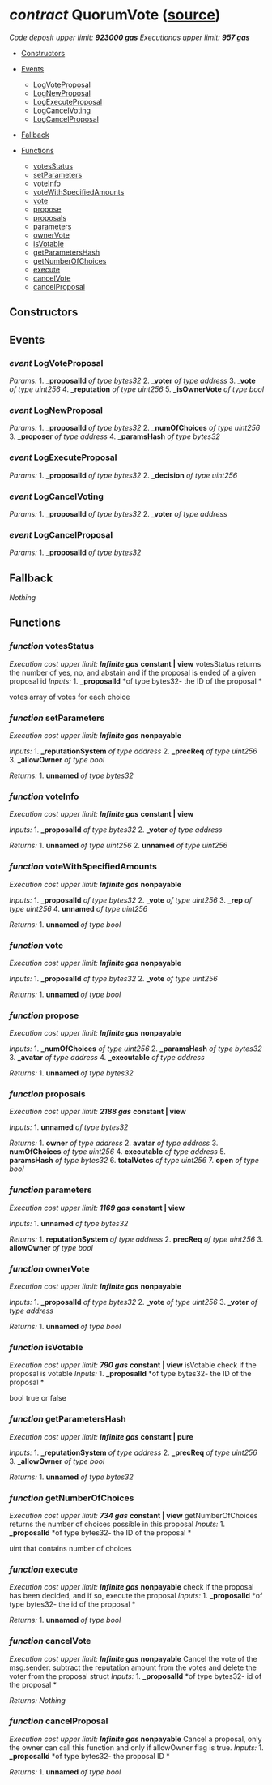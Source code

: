 # *contract* QuorumVote ([source](https://github.com/daostack/daostack/tree/master/./contracts/VotingMachines/QuorumVote.sol))
*Code deposit upper limit: **923000 gas***
*Executionas upper limit: **957 gas***

- [Constructors](#constructors)

- [Events](#events)
    - [LogVoteProposal](#event-logvoteproposal)
    - [LogNewProposal](#event-lognewproposal)
    - [LogExecuteProposal](#event-logexecuteproposal)
    - [LogCancelVoting](#event-logcancelvoting)
    - [LogCancelProposal](#event-logcancelproposal)
- [Fallback](#fallback)
- [Functions](#functions)
    - [votesStatus](#function-votesstatus)
    - [setParameters](#function-setparameters)
    - [voteInfo](#function-voteinfo)
    - [voteWithSpecifiedAmounts](#function-votewithspecifiedamounts)
    - [vote](#function-vote)
    - [propose](#function-propose)
    - [proposals](#function-proposals)
    - [parameters](#function-parameters)
    - [ownerVote](#function-ownervote)
    - [isVotable](#function-isvotable)
    - [getParametersHash](#function-getparametershash)
    - [getNumberOfChoices](#function-getnumberofchoices)
    - [execute](#function-execute)
    - [cancelVote](#function-cancelvote)
    - [cancelProposal](#function-cancelproposal)
## Constructors

## Events
### *event* LogVoteProposal
*Params:*
    1. **_proposalId** *of type bytes32*
    2. **_voter** *of type address*
    3. **_vote** *of type uint256*
    4. **_reputation** *of type uint256*
    5. **_isOwnerVote** *of type bool*


### *event* LogNewProposal
*Params:*
    1. **_proposalId** *of type bytes32*
    2. **_numOfChoices** *of type uint256*
    3. **_proposer** *of type address*
    4. **_paramsHash** *of type bytes32*


### *event* LogExecuteProposal
*Params:*
    1. **_proposalId** *of type bytes32*
    2. **_decision** *of type uint256*


### *event* LogCancelVoting
*Params:*
    1. **_proposalId** *of type bytes32*
    2. **_voter** *of type address*


### *event* LogCancelProposal
*Params:*
    1. **_proposalId** *of type bytes32*


## Fallback
*Nothing*
## Functions
### *function* votesStatus
*Execution cost upper limit: **Infinite gas***
**constant | view**
votesStatus returns the number of yes, no, and abstain and if the proposal is ended of a given proposal id
*Inputs:*
    1. **_proposalId** *of type bytes32- the ID of the proposal*

votes array of votes for each choice

### *function* setParameters
*Execution cost upper limit: **Infinite gas***
**nonpayable**

*Inputs:*
    1. **_reputationSystem** *of type address*
    2. **_precReq** *of type uint256*
    3. **_allowOwner** *of type bool*

*Returns:*
    1. **unnamed** *of type bytes32*


### *function* voteInfo
*Execution cost upper limit: **Infinite gas***
**constant | view**

*Inputs:*
    1. **_proposalId** *of type bytes32*
    2. **_voter** *of type address*

*Returns:*
    1. **unnamed** *of type uint256*
    2. **unnamed** *of type uint256*


### *function* voteWithSpecifiedAmounts
*Execution cost upper limit: **Infinite gas***
**nonpayable**

*Inputs:*
    1. **_proposalId** *of type bytes32*
    2. **_vote** *of type uint256*
    3. **_rep** *of type uint256*
    4. **unnamed** *of type uint256*

*Returns:*
    1. **unnamed** *of type bool*


### *function* vote
*Execution cost upper limit: **Infinite gas***
**nonpayable**

*Inputs:*
    1. **_proposalId** *of type bytes32*
    2. **_vote** *of type uint256*

*Returns:*
    1. **unnamed** *of type bool*


### *function* propose
*Execution cost upper limit: **Infinite gas***
**nonpayable**

*Inputs:*
    1. **_numOfChoices** *of type uint256*
    2. **_paramsHash** *of type bytes32*
    3. **_avatar** *of type address*
    4. **_executable** *of type address*

*Returns:*
    1. **unnamed** *of type bytes32*


### *function* proposals
*Execution cost upper limit: **2188 gas***
**constant | view**

*Inputs:*
    1. **unnamed** *of type bytes32*

*Returns:*
    1. **owner** *of type address*
    2. **avatar** *of type address*
    3. **numOfChoices** *of type uint256*
    4. **executable** *of type address*
    5. **paramsHash** *of type bytes32*
    6. **totalVotes** *of type uint256*
    7. **open** *of type bool*


### *function* parameters
*Execution cost upper limit: **1169 gas***
**constant | view**

*Inputs:*
    1. **unnamed** *of type bytes32*

*Returns:*
    1. **reputationSystem** *of type address*
    2. **precReq** *of type uint256*
    3. **allowOwner** *of type bool*


### *function* ownerVote
*Execution cost upper limit: **Infinite gas***
**nonpayable**

*Inputs:*
    1. **_proposalId** *of type bytes32*
    2. **_vote** *of type uint256*
    3. **_voter** *of type address*

*Returns:*
    1. **unnamed** *of type bool*


### *function* isVotable
*Execution cost upper limit: **790 gas***
**constant | view**
isVotable check if the proposal is votable
*Inputs:*
    1. **_proposalId** *of type bytes32- the ID of the proposal*

bool true or false

### *function* getParametersHash
*Execution cost upper limit: **Infinite gas***
**constant | pure**

*Inputs:*
    1. **_reputationSystem** *of type address*
    2. **_precReq** *of type uint256*
    3. **_allowOwner** *of type bool*

*Returns:*
    1. **unnamed** *of type bytes32*


### *function* getNumberOfChoices
*Execution cost upper limit: **734 gas***
**constant | view**
getNumberOfChoices returns the number of choices possible in this proposal
*Inputs:*
    1. **_proposalId** *of type bytes32- the ID of the proposal*

uint that contains number of choices

### *function* execute
*Execution cost upper limit: **Infinite gas***
**nonpayable**
check if the proposal has been decided, and if so, execute the proposal
*Inputs:*
    1. **_proposalId** *of type bytes32- the id of the proposal*

*Returns:*
    1. **unnamed** *of type bool*


### *function* cancelVote
*Execution cost upper limit: **Infinite gas***
**nonpayable**
Cancel the vote of the msg.sender: subtract the reputation amount from the votes and delete the voter from the proposal struct
*Inputs:*
    1. **_proposalId** *of type bytes32- id of the proposal*

*Returns:*
*Nothing*


### *function* cancelProposal
*Execution cost upper limit: **Infinite gas***
**nonpayable**
Cancel a proposal, only the owner can call this function and only if allowOwner flag is true.
*Inputs:*
    1. **_proposalId** *of type bytes32- the proposal ID*

*Returns:*
    1. **unnamed** *of type bool*


